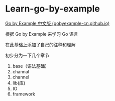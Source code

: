 # Learn-go-by-example

[Go by Example 中文版 (gobyexample-cn.github.io)](https://gobyexample-cn.github.io/)

根据 Go by Example 来学习 Go 语言

在此基础上添加了自己的注释和理解



初步分为一下几个章节

1. base（语法基础）
2. channal
3. channel
4. lib(库)
5. IO
6. framework